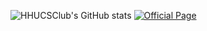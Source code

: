 ![HHUCSClub's GitHub stats](https://github-readme-stats.vercel.app/api?username=HHUCSClub&show_icons=true&theme=transparent)
[![Official Page](https://github-readme-stats.vercel.app/api/pin/?username=HHUCSClub&repo=OfficialPage)](https://github.com/anuraghazra/github-readme-stats)
